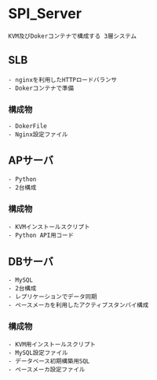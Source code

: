 # SPI_Server

	KVM及びDokerコンテナで構成する 3層システム

## SLB
	- nginxを利用したHTTPロードバランサ
	- Dokerコンテナで準備

### 構成物
	- DokerFile
	- Nginx設定ファイル

## APサーバ
	- Python
	- 2台構成
### 構成物
	- KVMインストールスクリプト
	- Python API用コード

## DBサーバ
	- MySQL
	- 2台構成
	- レプリケーションでデータ同期
	- ペースメーカを利用したアクティブスタンバイ構成
### 構成物
	- KVM用インストールスクリプト
	- MySQL設定ファイル
	- データベース初期構築用SQL
	- ペースメーカ設定ファイル

